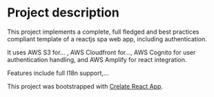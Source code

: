 # Project description

This project implements a complete, full fledged and best practices compliant template of a reactjs spa web app, including authentication.

It uses AWS S3 for... , AWS Cloudfront for..., AWS Cognito for user authentication handling, and AWS Amplify for react integration.

Features include full I18n support,... 

This project was bootstrapped with [Crelate React App](https://github.com/facebook/create-react-app).
